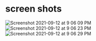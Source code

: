 # screen shots
![Screenshot 2021-09-12 at 9 06 09 PM](https://user-images.githubusercontent.com/65539742/132993704-cae9f048-e07a-4381-8749-e56bda3d3657.png)
![Screenshot 2021-09-12 at 9 06 23 PM](https://user-images.githubusercontent.com/65539742/132993702-955ecb40-880f-4695-8e72-824115a5256e.png)
![Screenshot 2021-09-12 at 9 06 29 PM](https://user-images.githubusercontent.com/65539742/132993699-a80be5e2-eb36-4313-87d1-5f18601a37d8.png)

